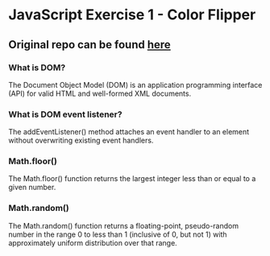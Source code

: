 # JavaScript Exercise 1 - Color Flipper
## Original repo can be found <a href="https://github.com/john-smilga/javascript-basic-projects">here</a>

### What is DOM?
The Document Object Model (DOM) is an application programming interface (API) for valid HTML and well-formed XML documents. 

### What is DOM event listener? 
The addEventListener() method attaches an event handler to an element without overwriting existing event handlers. 

### Math.floor()
The Math.floor() function returns the largest integer less than or equal to a given number.

### Math.random()
The Math.random() function returns a floating-point, pseudo-random number in the range 0 to less than 1 (inclusive of 0, but not 1) with approximately uniform distribution over that range.

